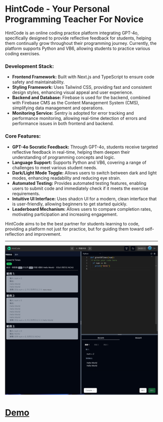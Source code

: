 # HintCode - Your Personal Programming Teacher For Novice
HintCode is an online coding practice platform integrating GPT-4o, specifically designed to provide reflective feedback for students, helping them continually grow throughout their programming journey. Currently, the platform supports Python and VB6, allowing students to practice various coding exercises.

### Development Stack:
- **Frontend Framework:** Built with Next.js and TypeScript to ensure code safety and maintainability.
- **Styling Framework:** Uses Tailwind CSS, providing fast and consistent design styles, enhancing visual appeal and user experience.
- **Backend and Database:** Firebase is used for the backend, combined with Firebase CMS as the Content Management System (CMS), simplifying data management and operations.
- **Monitoring Service:** Sentry is adopted for error tracking and performance monitoring, allowing real-time detection of errors and performance issues in both frontend and backend.

### Core Features:
- **GPT-4o Socratic Feedback:** Through GPT-4o, students receive targeted reflective feedback in real-time, helping them deepen their understanding of programming concepts and logic.
- **Language Support:** Supports Python and VB6, covering a range of challenges to meet various student needs.
- **Dark/Light Mode Toggle:** Allows users to switch between dark and light modes, enhancing readability and reducing eye strain.
- **Automated Testing:** Provides automated testing features, enabling users to submit code and immediately check if it meets the exercise requirements.
- **Intuitive UI Interface:** Uses shadcn UI for a modern, clean interface that is user-friendly, allowing beginners to get started quickly.
- **Leaderboard Mechanism:** Allows users to compare completion rates, motivating participation and increasing engagement.

HintCode aims to be the best partner for students learning to code, providing a platform not just for practice, but for guiding them toward self-reflection and improvement.

----

![Screenshot of App](./public/screenshot1.png)

# [Demo](https://youtu.be/igqiduZR-Gg)
